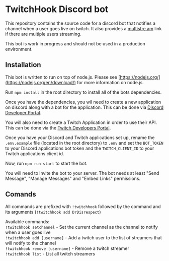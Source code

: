 # TwitchHook Discord bot
This repository contains the source code for a discord bot that notifies a channel when a user goes live on twitch. It also provides a [multistre.am](https://multistre.am/) link if there are multiple users streaming.

This bot is work in progress and should not be used in a production environment.

## Installation
This bot is written to run on top of node.js. Please see [https://nodejs.org/](https://nodejs.org/en/download/) for more information on node.js.

Run `npm install` in the root directory to install all of the bots dependencies.

Once you have the dependencies, you wil need to create a new application on discord along with a bot for the application. This can be done via [Discord Developer Portal](https://discordapp.com/developers/).

You will also need to create a Twitch Application in order to use their API. This can be done via the [Twitch Developers Portal](https://dev.twitch.tv/).

Once you have your Discord and Twitch applications set up, rename the `.env.example` file (located in the root directory) to `.env` and set the `BOT_TOKEN` to your Discord applications bot token and the `TWITCH_CLIENT_ID` to your Twitch applications client id.

Now, run `npm run start` to start the bot.

You will need to invite the bot to your server. The bot needs at least "Send Message", "Manage Messages" and "Embed Links" permissions.

## Comands
All commands are prefixed with `!twitchhook` followed by the command and its arguments (`!twitchhook add DrDisrespect`)

Available commands:  
`!twitchhook setchannel` - Set the current channel as the channel to notify when a user goes live  
`!twitchhook add [username]` - Add  a twitch user to the list of streamers that will notify to the channel  
`!twitchhook remove [username]` - Remove a twitch streamer  
`!twitchhook list` - List all twitch streamers  
